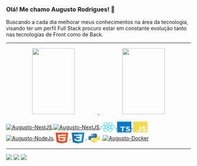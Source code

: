 ### Olá! Me chamo Augusto Rodrigues! 👋

Buscando a cada dia melhorar meus conhecimentos na área da tecnologia, visando ter um perfil Full Stack procuro estar em constante evolução tanto nas tecnologias de Front como de Back.

<hr>

<div align="center">
  <a href="https://github.com/augusto-f-rodrigues">
  <img height="180em" width="48%" src="https://github-readme-stats.vercel.app/api?username=augusto-f-rodrigues&show_icons=true&theme=midnight-purple&include_all_commits=true&count_private=true"/>
  <img height="180em" width="48%" src="https://github-readme-stats.vercel.app/api/top-langs/?username=augusto-f-rodrigues&layout=compact&langs_count=7&theme=midnight-purple"/>
</div>
<div style="display: inline_block"><br>
   <img style="background-white" align="center" alt="Augusto-NestJS" height="30" width="40" src="https://cdn.jsdelivr.net/gh/devicons/devicon/icons/nestjs/nestjs-plain.svg">
  <img style="background-white" align="center" alt="Augusto-NextJS" height="30" width="40" src="https://cdn.jsdelivr.net/gh/devicons/devicon/icons/nextjs/nextjs-original.svg">
  <img align="center" alt="Augusto-React" height="30" width="40" src="https://raw.githubusercontent.com/devicons/devicon/master/icons/react/react-original.svg">
  <img align="center" alt="Augusto-Ts" height="30" width="40" src="https://raw.githubusercontent.com/devicons/devicon/master/icons/typescript/typescript-plain.svg">
  <img align="center" alt="Augusto-Js" height="30" width="40" src="https://raw.githubusercontent.com/devicons/devicon/master/icons/javascript/javascript-plain.svg">
  <img align="center" alt="Augusto-NodeJs" height="30" width="40" src="https://cdn.jsdelivr.net/gh/devicons/devicon/icons/nodejs/nodejs-plain.svg" />        
  <img align="center" alt="Augusto-HTML" height="30" width="40" src="https://raw.githubusercontent.com/devicons/devicon/master/icons/html5/html5-original.svg">
  <img align="center" alt="Augusto-CSS" height="30" width="40" src="https://raw.githubusercontent.com/devicons/devicon/master/icons/css3/css3-original.svg">
  <img align="center" alt="Augusto-Python" height="30" width="40" src="https://raw.githubusercontent.com/devicons/devicon/master/icons/python/python-original.svg">   <img align="center" alt="Augusto-Docker" height="30" width="40" src="https://cdn.jsdelivr.net/gh/devicons/devicon/icons/docker/docker-original.svg" />
  </div>
  
<hr>
 
<div> 
  <a href = "mailto:augustofeliperodrigues1999@gmail.com"><img src="https://img.shields.io/badge/-Gmail-%23333?style=for-the-badge&logo=gmail&logoColor=white" target="_blank"></a>
  <a href="https://www.linkedin.com/in/augusto-f-rodrigues" target="_blank"><img src="https://img.shields.io/badge/-LinkedIn-%230077B5?style=for-the-badge&logo=linkedin&logoColor=white" target="_blank"></a> 
  <a href="https://instagram.com/augustofr_" target="_blank"><img src="https://img.shields.io/badge/-Instagram-%23E4405F?style=for-the-badge&logo=instagram&logoColor=white" target="_blank"></a>
</div>

